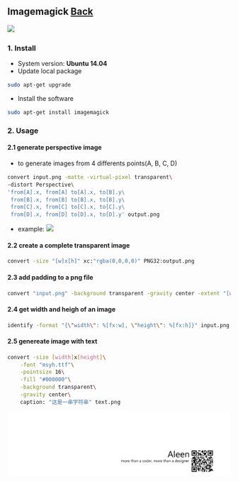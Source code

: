 ## Imagemagick	[Back](./../summary.md)

<img src="./logo.jpg">

### 1. Install

- System version: **Ubuntu 14.04**
- Update local package

```sh
sudo apt-get upgrade
```

- Install the software

```sh
sudo apt-get install imagemagick
```

### 2. Usage

#### 2.1 generate perspective image

- to generate images from 4 differents points(A, B, C, D)

```sh
convert input.png -matte -virtual-pixel transparent\
-distort Perspective\
'from[A].x, from[A] to[A].x, to[B].y\
 from[B].x, from[B] to[B].x, to[B].y\
 from[C].x, from[C] to[C].x, to[C].y\
 from[D].x, from[D] to[D].x, to[D].y' output.png
```

- example: <img src="./examp1.png">

#### 2.2 create a complete transparent image

```sh
convert -size "[w]x[h]" xc:"rgba(0,0,0,0)" PNG32:output.png
```

#### 2.3 add padding to a png file

```sh
convert "input.png" -background transparent -gravity center -extent "[w]x[h]" output.png
```

#### 2.4 get width and heigh of an image

```sh
identify -format "{\"width\": %[fx:w], \"height\": %[fx:h]}" input.png
```

#### 2.5 genereate image with text

```sh
convert -size [width]x[height]\
    -font "msyh.ttf"\
    -pointsize 16\
    -fill "#000000"\
    -background transparent\
    -gravity center\
    caption: "这是一串字符串" text.png
```

<a href="http://aleen42.github.io/" target="_blank" ><img src="./../../pic/tail.gif"></a>
